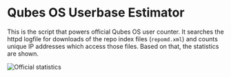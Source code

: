 # Qubes OS Userbase Estimator

This is the script that powers official Qubes OS user counter. It searches the
httpd logfile for downloads of the repo index files (`repomd.xml`) and counts
unique IP addresses which access those files. Based on that, the statistics are
shown.

![Official statistics](https://ftp.qubes-os.org/~woju/counter/stats.svg)
